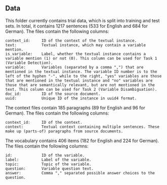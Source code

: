 ## Data

This folder currently contains trial data, which is split into training and test sets. In total, it contains 1217 sentences (533 for English and 684 for German). The files contain the following columns:

```
context_id:     ID of the context of the textual instance.
text:           Textual instance, which may contain a variable mention.
is_variable:    Label, whether the textual instance contains a variable mention (1) or not (0). This column can be used for Task 1 (Variable Detection).
variable:       Variables (separated by a comma ",") that are mentioned in the textual instance. The variable ID number is to the left of the hyphen "-", while to the right, "yes" variables are those that are mentioned in the textual instance and "no" variables are those that are semantically relevant, but are not mentioned in the text. This column can be used for Task 2 (Variable Disambiguation).
doc_id:         ID of the source document.
uuid:           Unique ID of the instance in uuid4 format.
```

The context files contain 185 paragraphs (89 for English and 96 for German). The files contain the following columns:

```
context_id:     ID of the context.
context:        Textual context containing multiple sentences. These make up (parts-of) paragraphs from source documents.
```

The vocabulary contains 406 items (182 for English and 224 for German). The files contain the following columns:

```
id:             ID of the variable.
label:          Label of the variable.
topic:          Topic of the variable.
question:       Variable question text.
answer:         Comma "," separated possible answer choices to the question.